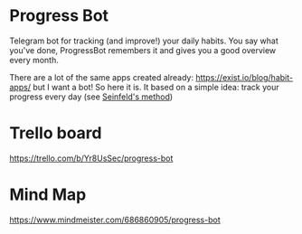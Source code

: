 # Progress Bot

Telegram bot for tracking (and improve!) your daily habits. You say what you've done, ProgressBot remembers it and gives you a good overview every month.

There are a lot of the same apps created already: https://exist.io/blog/habit-apps/ but I want a bot! So here it is. It based on a simple idea: track your progress every day (see [Seinfeld's method](http://lifehacker.com/281626/jerry-seinfelds-productivity-secret))

# Trello board

https://trello.com/b/Yr8UsSec/progress-bot

# Mind Map

https://www.mindmeister.com/686860905/progress-bot
